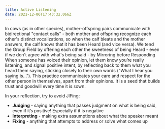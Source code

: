 ```yaml
---
title: Active Listening
date: 2021-12-06T17:43:32.066Z
---
```

In cows (as in other species), mother-offspring pairs communicate with bidirectional "contact calls" - both mother and offspring recognize each other's distinct vocalizations, so when the calf bleats and the mother answers, the calf knows that it has been Heard (and vice versa).  We tend the Group Field by offering each other the sweetness of being Heard - even if we don't agree with what's being said - by Mirroring before Responding. When someone has voiced their opinion, let them know you’re really listening, and signal positive intent, by reflecting back to them what you heard them saying, sticking closely to their own words ("What I hear you saying is…"). This practice communicates your care and respect for the other person in themselves, apart from their opinions. It is a seed that builds trust and goodwill every time it is sown. 

In your reflection, try to avoid JIFing:

* **Judging** - saying anything that passes
  judgment on what is being said, even if
  it’s positive! Especially if it is negative
* **Interpreting** - making extra assumptions
  about what the speaker meant
* **Fixing** - anything that attempts to
  address or solve what comes up